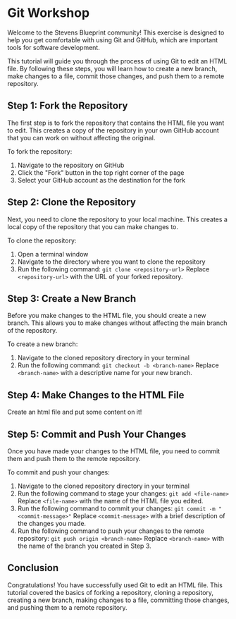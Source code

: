 # Git Workshop

Welcome to the Stevens Blueprint community! This exercise is designed to help you get comfortable with using Git and GitHub, which are important tools for software development.

This tutorial will guide you through the process of using Git to edit an HTML file. By following these steps, you will learn how to create a new branch, make changes to a file, commit those changes, and push them to a remote repository.

## Step 1: Fork the Repository

The first step is to fork the repository that contains the HTML file you want to edit. This creates a copy of the repository in your own GitHub account that you can work on without affecting the original.

To fork the repository:

1. Navigate to the repository on GitHub
2. Click the "Fork" button in the top right corner of the page
3. Select your GitHub account as the destination for the fork

## Step 2: Clone the Repository

Next, you need to clone the repository to your local machine. This creates a local copy of the repository that you can make changes to.

To clone the repository:

1. Open a terminal window
2. Navigate to the directory where you want to clone the repository
3. Run the following command:
```git clone <repository-url>```
Replace `<repository-url>` with the URL of your forked repository.

## Step 3: Create a New Branch

Before you make changes to the HTML file, you should create a new branch. This allows you to make changes without affecting the main branch of the repository.

To create a new branch:

1. Navigate to the cloned repository directory in your terminal
2. Run the following command:
```git checkout -b <branch-name>```
Replace `<branch-name>` with a descriptive name for your new branch.

## Step 4: Make Changes to the HTML File

Create an html file and put some content on it!

## Step 5: Commit and Push Your Changes

Once you have made your changes to the HTML file, you need to commit them and push them to the remote repository.

To commit and push your changes:

1. Navigate to the cloned repository directory in your terminal
2. Run the following command to stage your changes:
```git add <file-name>```
Replace `<file-name>` with the name of the HTML file you edited.
3. Run the following command to commit your changes:
```git commit -m "<commit-message>"```
Replace `<commit-message>` with a brief description of the changes you made.
4. Run the following command to push your changes to the remote repository:
```git push origin <branch-name>```
Replace `<branch-name>` with the name of the branch you created in Step 3.

## Conclusion

Congratulations! You have successfully used Git to edit an HTML file. This tutorial covered the basics of forking a repository, cloning a repository, creating a new branch, making changes to a file, committing those changes, and pushing them to a remote repository.












